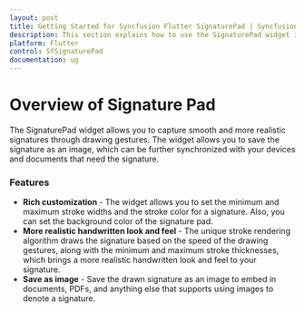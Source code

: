 ```yaml
---
layout: post
title: Getting Started for Syncfusion Flutter SignaturePad | Syncfusion
description: This section explains how to use the SignaturePad widget in flutter applciations and how to save a signature as image in flutter applciations.
platform: Flutter
control: SfSignaturePad
documentation: ug
---
```


# Overview of Signature Pad

The SignaturePad widget allows you to capture smooth and more realistic signatures through drawing gestures. The widget allows you to save the signature as an image, which can be further synchronized with your devices and documents that need the signature.

### Features

* **Rich customization** - The widget allows you to set the minimum and maximum stroke widths and the stroke color for a signature. Also, you can set the background color of the signature pad.
* **More realistic handwritten look and feel** - The unique stroke rendering algorithm draws the signature based on the speed of the drawing gestures, along with the minimum and maximum stroke thicknesses, which brings a more realistic handwritten look and feel to your signature.
* **Save as image** - Save the drawn signature as an image to embed in documents, PDFs, and anything else that supports using images to denote a signature.
